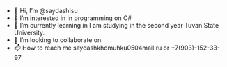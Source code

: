 - 👋 Hi, I’m @saydashIsu
- 👀 I’m interested in in programming on С#
- 🌱 I’m currently learning in I am studying in the second year Tuvan State University.
- 💞️ I’m looking to collaborate on
- 📫 How to reach me saydashkhomuhku0504mail.ru or +7(903)-152-33-97

<!---
saydashIsu/saydashIsu is a ✨ special ✨ repository because its `README.md` (this file) appears on your GitHub profile.
You can click the Preview link to take a look at your changes.
--->
